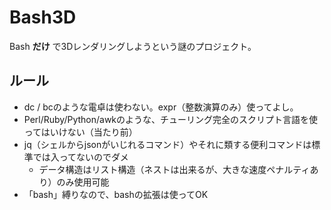 Bash3D
======

Bash **だけ** で3Dレンダリングしようという謎のプロジェクト。

ルール
-------------

 * dc / bcのような電卓は使わない。expr（整数演算のみ）使ってよし。
 * Perl/Ruby/Python/awkのような、チューリング完全のスクリプト言語を使ってはいけない（当たり前）
 * jq（シェルからjsonがいじれるコマンド）やそれに類する便利コマンドは標準では入ってないのでダメ
     * データ構造はリスト構造（ネストは出来るが、大きな速度ペナルティあり）のみ使用可能
 * 「bash」縛りなので、bashの拡張は使ってOK

